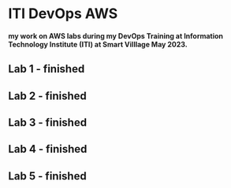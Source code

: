 # ITI DevOps AWS

#### my work on AWS labs during my DevOps Training at Information Technology Institute (ITI) at Smart Villlage May 2023.

## Lab 1 - finished
## Lab 2 - finished
## Lab 3 - finished
## Lab 4 - finished
## Lab 5 - finished


